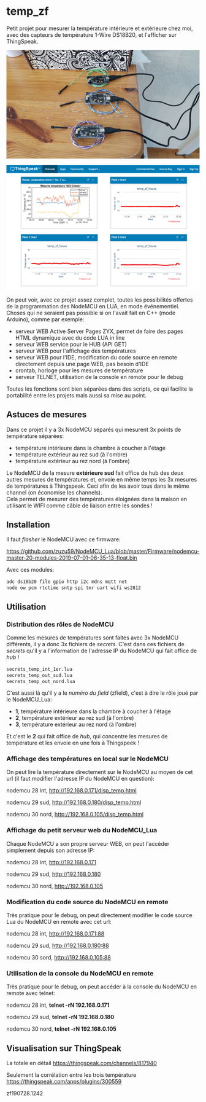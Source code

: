 # temp_zf

Petit projet pour mesurer la température intérieure et extérieure chez moi, avec des capteurs de température 1-Wire DS18B20, et  l'afficher sur ThingSpeak.

![Image of Yaktocat](https://raw.githubusercontent.com/zuzu59/NodeMCU_Lua/master/Temp_DS18B20/temp_zf/img/20190728_122840.jpg)

![Image of Yaktocat](https://raw.githubusercontent.com/zuzu59/NodeMCU_Lua/master/Temp_DS18B20/temp_zf/img/Capture%20d%E2%80%99%C3%A9cran%202019-07-28%20%C3%A0%2012.31.14.png)

On peut voir, avec ce projet assez complet, toutes les possibilités offertes de la programmation des NodeMCU en LUA, en mode événementiel. <br>
Choses qui ne seraient pas possible si on l'avait fait en C++ (mode Arduino), comme par exemple:

* serveur WEB Active Server Pages ZYX, permet de faire des pages HTML dynamique avec du code LUA in line
* serveur WEB service pour le HUB (API GET)
* serveur WEB pour l'affichage des températures
* serveur WEB pour l'IDE, modification du code source en remote directement depuis une page WEB, pas besoin d'IDE
* crontab, horloge pour les mesures de température
* serveur TELNET, utilisation de la console en remote pour le debug

Toutes les fonctions sont bien séparées dans des scripts, ce qui facilite la portabilité entre les projets mais aussi sa mise au point.



## Astuces de mesures

Dans ce projet il y a 3x NodeMCU séparés qui mesurent 3x points de température séparées:

* température intérieure dans la chambre à coucher à l'étage
* température extérieur au rez sud (à l'ombre)
* température extérieur au rez nord (à l'ombre)

Le NodeMCU de la mesure **extérieure sud** fait office de hub des deux autres mesures de températures et, envoie en même temps les 3x mesures de températures à Thingspeak. Ceci afin de les avoir tous dans le même channel (on économise les channels).<br>
Cela permet de mesurer des températures éloignées dans la maison en utilisant le WIFI comme câble de liaison entre les sondes !


## Installation

Il faut *flasher* le NodeMCU avec ce firmware:

https://github.com/zuzu59/NodeMCU_Lua/blob/master/Firmware/nodemcu-master-20-modules-2019-07-01-06-35-13-float.bin


Avec ces modules:

```
adc ds18b20 file gpio http i2c mdns mqtt net
node ow pcm rtctime sntp spi tmr uart wifi ws2812
```


## Utilisation

### Distribution des rôles de NodeMCU

Comme les mesures de températures sont faites avec 3x NodeMCU différents, il y a donc 3x fichiers de *secrets*. C'est dans ces fichiers de *secrets* qu'il y a l'information de l'adresse IP du NodeMCU qui fait office de *hub* !<br>

```
secrets_temp_int_1er.lua
secrets_temp_out_sud.lua
secrets_temp_out_nord.lua
```

C'est aussi là qu'il y a le *numéro du field* (zfield), c'est à dire le rôle joué par le NodeMCU_Lua:

* **1**, température intérieure dans la chambre à coucher à l'étage
* **2**, température extérieur au rez sud (à l'ombre)
* **3**, température extérieur au rez nord (à l'ombre)

Et c'est le **2** qui fait office de *hub*, qui concentre les mesures de température et les envoie en une fois à Thingspeek !


### Affichage des températures en local sur le NodeMCU

On peut lire la température directement sur le NodeMCU au moyen de cet url (il faut modifier l'adresse IP du NodeMCU en question):

nodemcu 28 int, http://192.168.0.171/disp_temp.html

nodemcu 29 sud, http://192.168.0.180/disp_temp.html

nodemcu 30 nord, http://192.168.0.105/disp_temp.html


### Affichage du petit serveur web du NodeMCU_Lua

Chaque NodeMCU a son propre serveur WEB, on peut l'accéder simplement depuis son adresse IP:

nodemcu 28 int, http://192.168.0.171

nodemcu 29 sud, http://192.168.0.180

nodemcu 30 nord, http://192.168.0.105


### Modification du code source du NodeMCU en remote

Très pratique pour le debug, on peut directement modifier le code source Lua du NodeMCU en remote avec cet url:

nodemcu 28 int, http://192.168.0.171:88

nodemcu 29 sud, http://192.168.0.180:88

nodemcu 30 sord, http://192.168.0.105:88


### Utilisation de la console du NodeMCU en remote

Très pratique pour le debug, on peut accéder à la console du NodeMCU en remote avec telnet:

nodemcu 28 int, **telnet -rN 192.168.0.171**

nodemcu 29 sud, **telnet -rN 192.168.0.180**

nodemcu 30 nord, **telnet -rN 192.168.0.105**


## Visualisation sur ThingSpeak
La totale en détail
https://thingspeak.com/channels/817940

Seulement la corrélation entre les trois température
https://thingspeak.com/apps/plugins/300559


zf190728.1242
